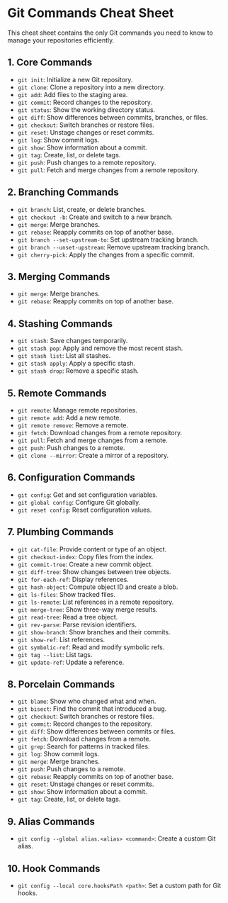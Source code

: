 # Git Commands Cheat Sheet

This cheat sheet contains the only Git commands you need to know to manage your repositories efficiently.

## 1. Core Commands

- `git init`: Initialize a new Git repository.
- `git clone`: Clone a repository into a new directory.
- `git add`: Add files to the staging area.
- `git commit`: Record changes to the repository.
- `git status`: Show the working directory status.
- `git diff`: Show differences between commits, branches, or files.
- `git checkout`: Switch branches or restore files.
- `git reset`: Unstage changes or reset commits.
- `git log`: Show commit logs.
- `git show`: Show information about a commit.
- `git tag`: Create, list, or delete tags.
- `git push`: Push changes to a remote repository.
- `git pull`: Fetch and merge changes from a remote repository.

## 2. Branching Commands

- `git branch`: List, create, or delete branches.
- `git checkout -b`: Create and switch to a new branch.
- `git merge`: Merge branches.
- `git rebase`: Reapply commits on top of another base.
- `git branch --set-upstream-to`: Set upstream tracking branch.
- `git branch --unset-upstream`: Remove upstream tracking branch.
- `git cherry-pick`: Apply the changes from a specific commit.

## 3. Merging Commands

- `git merge`: Merge branches.
- `git rebase`: Reapply commits on top of another base.

## 4. Stashing Commands

- `git stash`: Save changes temporarily.
- `git stash pop`: Apply and remove the most recent stash.
- `git stash list`: List all stashes.
- `git stash apply`: Apply a specific stash.
- `git stash drop`: Remove a specific stash.

## 5. Remote Commands

- `git remote`: Manage remote repositories.
- `git remote add`: Add a new remote.
- `git remote remove`: Remove a remote.
- `git fetch`: Download changes from a remote repository.
- `git pull`: Fetch and merge changes from a remote.
- `git push`: Push changes to a remote.
- `git clone --mirror`: Create a mirror of a repository.

## 6. Configuration Commands

- `git config`: Get and set configuration variables.
- `git global config`: Configure Git globally.
- `git reset config`: Reset configuration values.

## 7. Plumbing Commands

- `git cat-file`: Provide content or type of an object.
- `git checkout-index`: Copy files from the index.
- `git commit-tree`: Create a new commit object.
- `git diff-tree`: Show changes between tree objects.
- `git for-each-ref`: Display references.
- `git hash-object`: Compute object ID and create a blob.
- `git ls-files`: Show tracked files.
- `git ls-remote`: List references in a remote repository.
- `git merge-tree`: Show three-way merge results.
- `git read-tree`: Read a tree object.
- `git rev-parse`: Parse revision identifiers.
- `git show-branch`: Show branches and their commits.
- `git show-ref`: List references.
- `git symbolic-ref`: Read and modify symbolic refs.
- `git tag --list`: List tags.
- `git update-ref`: Update a reference.

## 8. Porcelain Commands

- `git blame`: Show who changed what and when.
- `git bisect`: Find the commit that introduced a bug.
- `git checkout`: Switch branches or restore files.
- `git commit`: Record changes to the repository.
- `git diff`: Show differences between commits or files.
- `git fetch`: Download changes from a remote.
- `git grep`: Search for patterns in tracked files.
- `git log`: Show commit logs.
- `git merge`: Merge branches.
- `git push`: Push changes to a remote.
- `git rebase`: Reapply commits on top of another base.
- `git reset`: Unstage changes or reset commits.
- `git show`: Show information about a commit.
- `git tag`: Create, list, or delete tags.

## 9. Alias Commands

- `git config --global alias.<alias> <command>`: Create a custom Git alias.

## 10. Hook Commands

- `git config --local core.hooksPath <path>`: Set a custom path for Git hooks.
